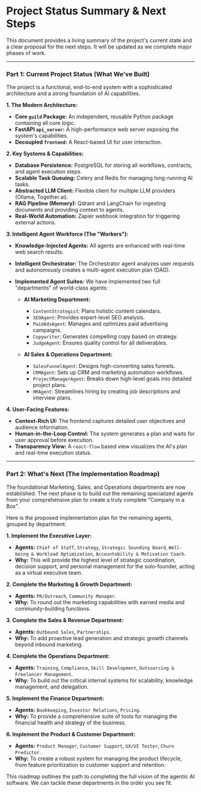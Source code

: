 # Project Status Summary & Next Steps

This document provides a living summary of the project's current state and a clear proposal for the next steps. It will be updated as we complete major phases of work.

---

### Part 1: Current Project Status (What We've Built)

The project is a functional, end-to-end system with a sophisticated architecture and a strong foundation of AI capabilities.

**1. The Modern Architecture:**
*   **Core `guild` Package:** An independent, reusable Python package containing all core logic.
*   **FastAPI `api_server`:** A high-performance web server exposing the system's capabilities.
*   **Decoupled `frontend`:** A React-based UI for user interaction.

**2. Key Systems & Capabilities:**
*   **Database Persistence:** PostgreSQL for storing all workflows, contracts, and agent execution steps.
*   **Scalable Task Queuing:** Celery and Redis for managing long-running AI tasks.
*   **Abstracted LLM Client:** Flexible client for multiple LLM providers (Ollama, Together.ai).
*   **RAG Pipeline (Memory):** Qdrant and LangChain for ingesting documents and providing context to agents.
*   **Real-World Automation:** Zapier webhook integration for triggering external actions.

**3. Intelligent Agent Workforce (The "Workers"):**
*   **Knowledge-Injected Agents:** All agents are enhanced with real-time web search results.
*   **Intelligent Orchestrator:** The Orchestrator agent analyzes user requests and autonomously creates a multi-agent execution plan (DAG).
*   **Implemented Agent Suites:** We have implemented two full "departments" of world-class agents:

    *   **AI Marketing Department:**
        *   `ContentStrategist`: Plans holistic content calendars.
        *   `SEOAgent`: Provides expert-level SEO analysis.
        *   `PaidAdsAgent`: Manages and optimizes paid advertising campaigns.
        *   `Copywriter`: Generates compelling copy based on strategy.
        *   `JudgeAgent`: Ensures quality control for all deliverables.

    *   **AI Sales & Operations Department:**
        *   `SalesFunnelAgent`: Designs high-converting sales funnels.
        *   `CRMAgent`: Sets up CRM and marketing automation workflows.
        *   `ProjectManagerAgent`: Breaks down high-level goals into detailed project plans.
        *   `HRAgent`: Streamlines hiring by creating job descriptions and interview plans.

**4. User-Facing Features:**
*   **Context-Rich UI:** The frontend captures detailed user objectives and audience information.
*   **Human-in-the-Loop Control:** The system generates a plan and waits for user approval before execution.
*   **Transparency View:** A `react-flow` based view visualizes the AI's plan and real-time execution status.

---

### Part 2: What's Next (The Implementation Roadmap)

The foundational Marketing, Sales, and Operations departments are now established. The next phase is to build out the remaining specialized agents from your comprehensive plan to create a truly complete "Company in a Box".

Here is the proposed implementation plan for the remaining agents, grouped by department:

**1. Implement the Executive Layer:**
*   **Agents:** `Chief of Staff`, `Strategy`, `Strategic Sounding Board`, `Well-being & Workload Optimization`, `Accountability & Motivation Coach`.
*   **Why:** This will provide the highest level of strategic coordination, decision support, and personal management for the solo-founder, acting as a virtual executive team.

**2. Complete the Marketing & Growth Department:**
*   **Agents:** `PR/Outreach`, `Community Manager`.
*   **Why:** To round out the marketing capabilities with earned media and community-building functions.

**3. Complete the Sales & Revenue Department:**
*   **Agents:** `Outbound Sales`, `Partnerships`.
*   **Why:** To add proactive lead generation and strategic growth channels beyond inbound marketing.

**4. Complete the Operations Department:**
*   **Agents:** `Training`, `Compliance`, `Skill Development`, `Outsourcing & Freelancer Management`.
*   **Why:** To build out the critical internal systems for scalability, knowledge management, and delegation.

**5. Implement the Finance Department:**
*   **Agents:** `Bookkeeping`, `Investor Relations`, `Pricing`.
*   **Why:** To provide a comprehensive suite of tools for managing the financial health and strategy of the business.

**6. Implement the Product & Customer Department:**
*   **Agents:** `Product Manager`, `Customer Support`, `UX/UI Tester`, `Churn Predictor`.
*   **Why:** To create a robust system for managing the product lifecycle, from feature prioritization to customer support and retention.

This roadmap outlines the path to completing the full vision of the agentic AI software. We can tackle these departments in the order you see fit.
